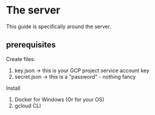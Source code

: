 # The server

This guide is specifically around the server.

## prerequisites

Create files:
1. key.json     ->      this is your GCP project service account key
2. secret.json  ->      this is a "password" - nothing fancy


Install
1. Docker for Windows (Or for your OS)
2. gcloud CLI


